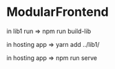 # ModularFrontend
in lib1 run =>  npm run build-lib

in hosting app  => yarn add ../lib1/

in hosting app  => npm run serve
